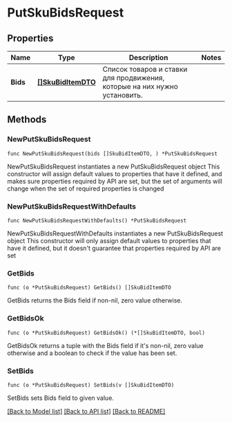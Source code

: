 # PutSkuBidsRequest

## Properties

Name | Type | Description | Notes
------------ | ------------- | ------------- | -------------
**Bids** | [**[]SkuBidItemDTO**](SkuBidItemDTO.md) | Список товаров и ставки для продвижения, которые на них нужно установить. | 

## Methods

### NewPutSkuBidsRequest

`func NewPutSkuBidsRequest(bids []SkuBidItemDTO, ) *PutSkuBidsRequest`

NewPutSkuBidsRequest instantiates a new PutSkuBidsRequest object
This constructor will assign default values to properties that have it defined,
and makes sure properties required by API are set, but the set of arguments
will change when the set of required properties is changed

### NewPutSkuBidsRequestWithDefaults

`func NewPutSkuBidsRequestWithDefaults() *PutSkuBidsRequest`

NewPutSkuBidsRequestWithDefaults instantiates a new PutSkuBidsRequest object
This constructor will only assign default values to properties that have it defined,
but it doesn't guarantee that properties required by API are set

### GetBids

`func (o *PutSkuBidsRequest) GetBids() []SkuBidItemDTO`

GetBids returns the Bids field if non-nil, zero value otherwise.

### GetBidsOk

`func (o *PutSkuBidsRequest) GetBidsOk() (*[]SkuBidItemDTO, bool)`

GetBidsOk returns a tuple with the Bids field if it's non-nil, zero value otherwise
and a boolean to check if the value has been set.

### SetBids

`func (o *PutSkuBidsRequest) SetBids(v []SkuBidItemDTO)`

SetBids sets Bids field to given value.



[[Back to Model list]](../README.md#documentation-for-models) [[Back to API list]](../README.md#documentation-for-api-endpoints) [[Back to README]](../README.md)



